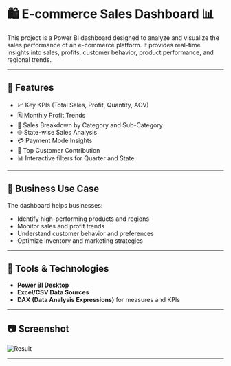 # 🛍️ E-commerce Sales Dashboard 📊

This project is a Power BI dashboard designed to analyze and visualize the sales performance of an e-commerce platform. It provides real-time insights into sales, profits, customer behavior, product performance, and regional trends.

---

## 📌 Features

- 📈 Key KPIs (Total Sales, Profit, Quantity, AOV)
- 🗓️ Monthly Profit Trends
- 🛒 Sales Breakdown by Category and Sub-Category
- 🌐 State-wise Sales Analysis
- 💳 Payment Mode Insights
- 👥 Top Customer Contribution
- 📊 Interactive filters for Quarter and State

---

## 🧠 Business Use Case

The dashboard helps businesses:

- Identify high-performing products and regions
- Monitor sales and profit trends
- Understand customer behavior and preferences
- Optimize inventory and marketing strategies

---

## 🔧 Tools & Technologies

- **Power BI Desktop**
- **Excel/CSV Data Sources**
- **DAX (Data Analysis Expressions)** for measures and KPIs

---

## 📷 Screenshot
![Result](./output1.png)

---
